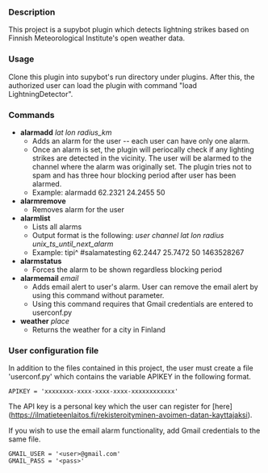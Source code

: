 ### Description
This project is a supybot plugin which detects lightning strikes based on Finnish Meteorological Institute's open weather data.

### Usage
Clone this plugin into supybot's run directory under plugins. After this, the authorized user can load the plugin with command "load LightningDetector".

### Commands
- **alarmadd** _lat lon radius_km_
  - Adds an alarm for the user -- each user can have only one alarm.
  - Once an alarm is set, the plugin will periocally check if any lighting strikes are detected in the vicinity. The user will be alarmed to the channel where the alarm was originally set. The plugin tries not to spam and has three hour blocking period after user has been alarmed.
  - Example: alarmadd 62.2321 24.2455 50
- **alarmremove**
  - Removes alarm for the user
- **alarmlist**
  - Lists all alarms
  - Output format is the following: _user channel lat lon radius unix_ts_until_next_alarm_
  - Example: tipi^ #salamatesting 62.2447 25.7472 50 1463528267
- **alarmstatus**
  - Forces the alarm to be shown regardless blocking period
- **alarmemail** _email_
  - Adds email alert to user's alarm. User can remove the email alert by using this command without parameter.
  - Using this command requires that Gmail credentials are entered to userconf.py
- **weather** _place_
  - Returns the weather for a city in Finland

### User configuration file
In addition to the files contained in this project, the user must create a file 'userconf.py' which contains the variable APIKEY in the following format. 
```
APIKEY = 'xxxxxxxx-xxxx-xxxx-xxxx-xxxxxxxxxxxx'
```
The API key is a personal key which the user can register for [here] (https://ilmatieteenlaitos.fi/rekisteroityminen-avoimen-datan-kayttajaksi).

If you wish to use the email alarm functionality, add Gmail credentials to the same file.
```
GMAIL_USER = '<user>@gmail.com'
GMAIL_PASS = '<pass>'
```
